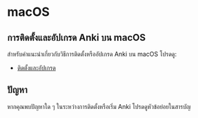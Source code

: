 # macOS

## การติดตั้งและอัปเกรด Anki บน macOS

สำหรับคำแนะนำเกี่ยวกับวิธีการติดตั้งหรืออัปเกรด Anki บน macOS โปรดดู:

- [ติดตั้งและอัปเกรด](installing.md)

## ปัญหา

หากคุณพบปัญหาใด ๆ ในระหว่างการติดตั้งหรือเริ่ม Anki โปรดดูหัวข้อย่อยในสารบัญ
